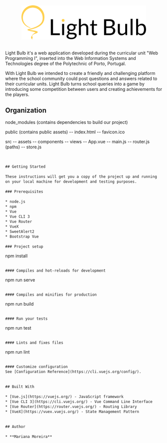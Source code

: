 <p align="center">
  <br>
  <img width="400" src="src/assets/logo_lb.png" alt="logo">
  <br>
  <br>
</p>

Light Bulb it's a web application developed during the curricular unit "Web Programming I", inserted into the Web Information Systems and Technologies degree of the Polytechnic of Porto, Portugal.

With Light Bulb we intended to create a friendly and challenging platform where the school community could post questions and answers related to their curricular units. Light Bulb turns school queries into a game by introducing some competition between users and creating achievements for the players.


## Organization

node_modules (contains dependencies to build our project)

public (contains public assets)
      -- index.html
      -- favicon.ico
   
src
      -- assets
      -- components
      -- views
      -- App.vue
      -- main.js
      -- router.js (paths)
      -- store.js
```


## Getting Started

These instructions will get you a copy of the project up and running on your local machine for development and testing purposes.

### Prerequisites

* node.js
* npm
* Vue
* Vue CLI 3
* Vue Router
* VueX
* SweetAlert2
* Bootstrap Vue

### Project setup
```
npm install
```

#### Compiles and hot-reloads for development
```
npm run serve
```

#### Compiles and minifies for production
```
npm run build
```

#### Run your tests
```
npm run test
```

#### Lints and fixes files
```
npm run lint
```

#### Customize configuration
See [Configuration Reference](https://cli.vuejs.org/config/).


## Built With

* [Vue.js](https://vuejs.org/) - JavaScript framework
* [Vue CLI 3](https://cli.vuejs.org/) - Vue Command Line Interface
* [Vue Router](https://router.vuejs.org/) - Routing Library
* [VueX](https://vuex.vuejs.org/) - State Management Pattern


## Author

* **Mariana Moreira**
